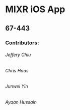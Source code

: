 # MIXR iOS App
## 67-443 
### Contributors:
###### *Jeffery Chiu*
###### *Chris Haas*
###### *Junwei Yin*
###### *Ayaan Hussain*
